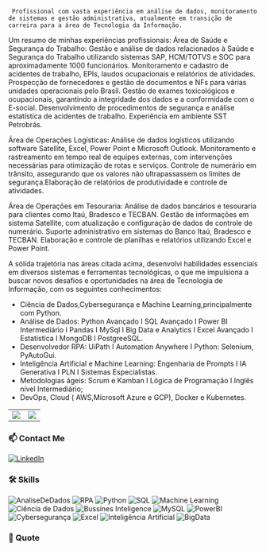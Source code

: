      Profissional com vasta experiência em análise de dados, monitoramento de sistemas e gestão administrativa, atualmente em transição de carreira para a área de Tecnologia da Informação. 

Um resumo de minhas experiências profissionais:
Área de Saúde e Segurança do Trabalho:
Gestão e análise de dados relacionados à Saúde e Segurança do Trabalho utilizando sistemas SAP, HCM/TOTVS e SOC para aproximadamente 1000 funcionários.
Monitoramento e cadastro de acidentes de trabalho, EPIs, laudos ocupacionais e relatórios de atividades.
Prospecção de fornecedores e gestão de documentos e NFs para várias unidades operacionais pelo Brasil. 
Gestão de exames toxicológicos e ocupacionais, garantindo a integridade dos dados e a conformidade com o E-social.
Desenvolvimento de procedimentos de segurança e análise estatística de acidentes de trabalho.
Experiência em ambiente SST Petrobrás. 

Área de Operações Logísticas:
Análise de dados logísticos utilizando software Satellite, Excel, Power Point e Microsoft Outlook.
Monitoramento e rastreamento em tempo real de equipes externas, com intervenções necessárias para otimização de rotas e serviços.
Controle de numerário em trânsito, assegurando que os valores não ultrapassassem os limites de segurança.Elaboração de relatórios de produtividade e controle de atividades.

Área de Operações em Tesouraria:
Análise de dados bancários e tesouraria para clientes como Itaú, Bradesco e TECBAN.
Gestão de informações em sistema Satellite, com atualização e configuração de dados de controle de numerário.
Suporte administrativo em sistemas do Banco Itaú, Bradesco e TECBAN.
Elaboração e controle de planilhas e relatórios utilizando Excel e Power Point.

A sólida trajetória nas áreas citada acima, desenvolvi habilidades essenciais em diversos sistemas e ferramentas tecnológicas, o que me impulsiona a buscar novos desafios e oportunidades na área de Tecnologia de Informação, com os seguintes conhecimentos:
- Ciência de Dados,Cybersegurança e Machine Learning,principalmente com Python.
- Análise de Dados: Python Avançado I SQL Avançado I Power BI Intermediário I Pandas I MySql I Big Data e Analytics I Excel Avançado I Estatistica I MongoDB I PostgreeSQL.
- Desenvolvedor RPA: UiPath I Automation Anywhere I Python: Selenium, PyAutoGui.
- Inteligência Artificial e Machine Learning: Engenharia de Prompts I IA Generativa I PLN I Sistemas Especialistas. 
- Metodologias ágeis: Scrum e Kamban I Lógica de Programação I Inglês nível Intermediário;
- DevOps, Cloud ( AWS,Microsoft Azure e GCP), Docker e Kubernetes.

<table>
  <tr style="border: none;">
    <td style="border: none;">
      <picture>
        <source
          srcset="https://github-readme-stats.vercel.app/api?username=Daniel010203&show_icons=true&theme=dark&title_color=C00502&icon_color=C00182"
          media="(prefers-color-scheme: dark)"
        />
        <source
          srcset="https://github-readme-stats.vercel.app/api?username=Daniel010203&show_icons=true&title_color=F00102&icon_color=C00182"
          media="(prefers-color-scheme: light), (prefers-color-scheme: no-preference)"
        />
        <img src="https://github-readme-stats.vercel.app/api?username=Daniel010203&show_icons=true&title_color=C20102&icon_color=C40702" />
      </picture>
    </td>
    <td style="border: none;">
      <picture>
        <source
          srcset="https://github-readme-stats.vercel.app/api/top-langs/?username=Daniel010203&layout=compact&theme=dark&title_color=C20192"
          media="(prefers-color-scheme: dark)"
        />
        <source
          srcset="https://github-readme-stats.vercel.app/api/top-langs/?username=Daniel010203&layout=compact&title_color=C04180"
          media="(prefers-color-scheme: light), (prefers-color-scheme: no-preference)"
        />
        <img src="https://github-readme-stats.vercel.app/api/top-langs/?username=Daniel010203&layout=compact&title_color=C00104" />
      </picture>
    </td>
  </tr>
</table>

### 📫 Contact Me

[![LinkedIn](https://img.shields.io/badge/-LinkedIn-0077B5?style=flat&logo=LinkedIn&logoColor=white)](https://www.linkedin.com/in/danielvieira-tecnologia-dados-ia/)


### 🛠️ Skills

![AnaliseDeDados](https://img.shields.io/badge/-AnaliseDeDados-E34F36?style=flat&logo=html5&logoColor=white)
![RPA](https://img.shields.io/badge/-RPA-1572B2?style=flat&logo=css3&logoColor=white)
![Python](https://img.shields.io/badge/-Python-563D7C?style=flat&logo=bootstrap&logoColor=white)
![SQL](https://img.shields.io/badge/-SQL-F7DF1E?style=flat&logo=javascript&logoColor=black)
![Machine Learning](https://img.shields.io/badge/-MachineLearning-61DAFB?style=flat&logo=react&logoColor=black)
![Ciência de Dados](https://img.shields.io/badge/-CiênciaDeDados?style=flat&logo=express&logoColor=white)
![Bussines Inteligence](https://img.shields.io/badge/-BussinesInteligence?style=flat&logo=node.js&logoColor=white)
![MySQL](https://img.shields.io/badge/-MySQL-4479A1?style=flat&logo=mysql&logoColor=white)
![PowerBI](https://img.shields.io/badge/-PowerBI-2496ED?style=flat&logo=docker&logoColor=white)
![Cybersegurança](https://img.shields.io/badge/-Cybersegurança-181717?style=flat&logo=github&logoColor=white)
![Excel](https://img.shields.io/badge/-Excel-181817?style=flat&logo=github&logoColor=white)
![Inteligência Artificial](https://img.shields.io/badge/-InteligênciaArtificial-181727?style=flat&logo=github&logoColor=white)
![BigData](https://img.shields.io/badge/-BigData-181719?style=flat&logo=github&logoColor=white)

### 🌟 Quote

